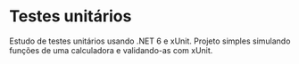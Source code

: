 # Testes unitários
Estudo de testes unitários usando .NET 6 e xUnit. Projeto simples simulando funções de uma calculadora e validando-as com xUnit.
